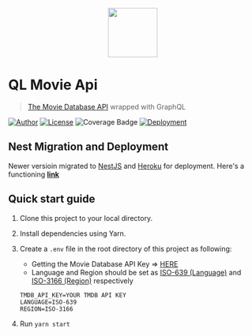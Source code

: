 <p align="center">
    <img src="https://noticon-static.tammolo.com/dgggcrkxq/image/upload/v1575057793/noticon/e4eukig4eptfib2pwhvo.svg" width="100"/>
</p>

# QL Movie Api

> [The Movie Database API](https://www.themoviedb.org/documentation/api) wrapped with GraphQL

[![Author](https://img.shields.io/badge/author-hwhang0917-green?style=flat)](https://github.com/hwhang0917/ql-movie-api)
[![License](https://img.shields.io/github/license/hwhang0917/ql-movie-api)](https://github.com/hwhang0917/ql-movie-api/blob/master/LICENSE)
![Coverage Badge](https://img.shields.io/endpoint?url=https://gist.githubusercontent.com/hwhang0917/16feb82d8fbd22f7ada29e97942b3f1e/raw/4ef3781d1f1177805778217eddc884d5d60e781d/ql-movie-api.json)
[![Deployment](https://heroku-badge.herokuapp.com/?app=ql-movie-api)](https://ql-movie-api.herokuapp.com/)

## Nest Migration and Deployment

Newer versioin migrated to [NestJS](https://nestjs.com/) and [Heroku](https://www.heroku.com/) for deployment. Here's a functioning **[link](https://ql-movie-api.herokuapp.com/graphql)**

## Quick start guide

1. Clone this project to your local directory.

2. Install dependencies using Yarn.
   
2. Create a `.env` file in the root directory of this project as following:

    * Getting the Movie Database API Key => [HERE](https://www.themoviedb.org/documentation/api)
    * Language and Region should be set as [ISO-639 (Language)](https://en.wikipedia.org/wiki/List_of_ISO_639-1_codes) and [ISO-3166 (Region)](https://en.wikipedia.org/wiki/ISO_3166-2) respectively
   
   ```.env
   TMDB_API_KEY=YOUR TMDB API KEY
   LANGUAGE=ISO-639
   REGION=ISO-3166
   ```

3. Run `yarn start`